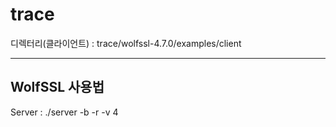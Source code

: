 # trace


디렉터리(클라이언트) :  trace/wolfssl-4.7.0/examples/client

------------------------------------------------------


WolfSSL 사용법
---

Server : ./server -b -r -v 4
